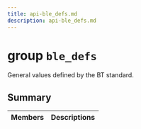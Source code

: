```yaml
---
title: api-ble_defs.md
description: api-ble_defs.md
---
```

# group `ble_defs` 

General values defined by the BT standard.

## Summary

 Members                        | Descriptions                                
--------------------------------|---------------------------------------------

